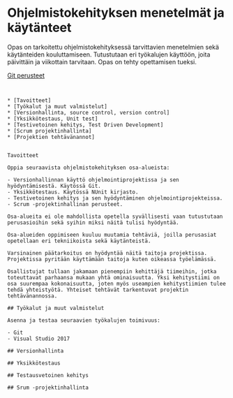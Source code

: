 # Ohjelmistokehityksen menetelmät ja käytänteet

Opas on tarkoitettu ohjelmistokehityksessä tarvittavien menetelmien sekä käytänteiden kouluttamiseen. Tutustutaan eri työkalujen käyttöön, joita päivittäin ja viikottain tarvitaan. Opas on tehty opettamisen tueksi.

[Git perusteet](/chapter1.md)

```


* [Tavoitteet]
* [Työkalut ja muut valmistelut]
* [Versionhallinta, source control, version control]
* [Yksikkötestaus, Unit test]
* [Testivetoinen kehitys, Test Driven Development]
* [Scrum projektinhallinta]
* [Projektien tehtävänannot]


Tavoitteet

Oppia seuraavista ohjelmistokehityksen osa-alueista:

- Versionhallinnan käyttö ohjelmointiprojektissa ja sen hyödyntämisestä. Käytössä Git.
- Yksikkötestaus. Käytössä NUnit kirjasto.
- Testivetoinen kehitys ja sen hyödyntäminen ohjelmointiprojekteissa.
- Scrum -projektinhallinan perusteet.

Osa-alueita ei ole mahdollista opetella syvällisesti vaan tutustutaan perusasioihin sekä syihin miksi näitä tulisi hyödyntää.

Osa-alueiden oppimiseen kuuluu muutamia tehtäviä, joilla perusasiat opetellaan eri tekniikoista sekä käytänteistä.

Varsinainen päätarkoitus on hyödyntää näitä taitoja projektissa. Projektissa pyritään käyttämään taitoja kuten oikeassa työelämässä.

Osallistujat tullaan jakamaan pienempiin kehittäjä tiimeihin, jotka toteuttavat parhaansa mukaan yhtä ominaisuutta. Yksi kehitystiimi on osa suurempaa kokonaisuutta, joten myös useampien kehitystiimien tulee tehdä yhteistyötä. Yhteiset tehtävät tarkentuvat projektin tehtävänannossa.

## Työkalut ja muut valmistelut

Asenna ja testaa seuraavien työkalujen toimivuus:

- Git
- Visual Studio 2017

## Versionhallinta

## Yksikkötestaus

## Testausvetoinen kehitys

## Srum -projektinhallinta
```



